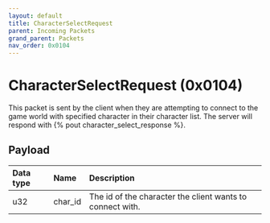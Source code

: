 ```yaml
---
layout: default
title: CharacterSelectRequest
parent: Incoming Packets
grand_parent: Packets
nav_order: 0x0104
---
```


# CharacterSelectRequest (0x0104)

This packet is sent by the client when they are attempting to connect to the game world with specified character in their character list. The server will respond with {% pout character_select_response %}. 

## Payload

| Data type            | Name            | Description                                                                                |
|:---------------------|:----------------|:-------------------------------------------------------------------------------------------|
| u32                  | char_id         | The id of the character the client wants to connect with.                                  |